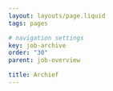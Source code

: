 ```yaml
---
layout: layouts/page.liquid
tags: pages

# navigation settings
key: job-archive
order: "30"
parent: job-overview

title: Archief
---
```

